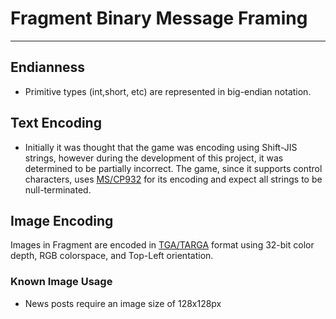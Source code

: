 # Fragment Binary Message Framing
___

## Endianness
- Primitive types (int,short, etc) are represented in big-endian notation.

## Text Encoding
- Initially it was thought that the game was encoding using Shift-JIS strings, however during the development of this project,
it was determined to be partially incorrect. The game, since it supports control characters, uses [MS/CP932](https://en.wikipedia.org/wiki/Code_page_932)
for its encoding and expect all strings to be null-terminated.

## Image Encoding
Images in Fragment are encoded in [TGA/TARGA](http://www.paulbourke.net/dataformats/tga/) format using 32-bit color depth, RGB colorspace, and Top-Left orientation.

### Known Image Usage
- News posts require an image size of 128x128px

